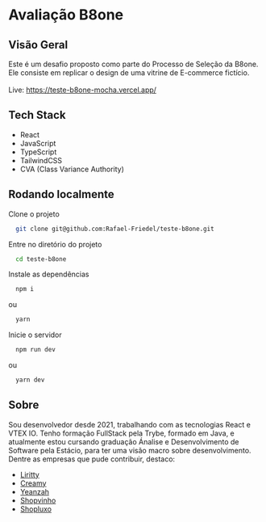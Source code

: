 # Avaliação B8one

## Visão Geral

Este é um desafio proposto como parte do Processo de Seleção da B8one. Ele consiste em replicar o design de uma vitrine de E-commerce fictício. <br><br>
Live: https://teste-b8one-mocha.vercel.app/

## Tech Stack

- React
- JavaScript
- TypeScript
- TailwindCSS
- CVA (Class Variance Authority)

## Rodando localmente

Clone o projeto

```bash
  git clone git@github.com:Rafael-Friedel/teste-b8one.git
```

Entre no diretório do projeto

```bash
  cd teste-b8one
```

Instale as dependências

```bash
  npm i
```

ou

```bash
  yarn
```

Inicie o servidor

```bash
  npm run dev
```

ou

```bash
  yarn dev
```

## Sobre

Sou desenvolvedor desde 2021, trabalhando com as tecnologias React e VTEX IO. Tenho formação FullStack pela Trybe, formado em Java, e atualmente estou cursando graduação Ánalise e Desenvolvimento de Software pela Estácio, para ter uma visão macro sobre desenvolvimento. Dentre as empresas que pude contribuir, destaco:

- [Liritty](https://www.liritty.com.br)
- [Creamy](https://www.creamy.com.br)
- [Yeanzah](https://www.yeanzah.com.br)
- [Shopvinho](https://www.shopvinho.com.br)
- [Shopluxo](https://www.shopluxo.com.br)
